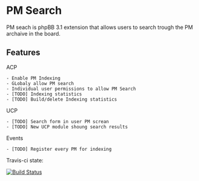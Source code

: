 PM Search
===========

PM seach is phpBB 3.1 extension that allows users to search trough the PM archaive in the board.

Features
--

  ACP
  
    - Enable PM Indexing
    - GLobaly allow PM search
    - Individual user permissions to allow PM Search
    - [TODO] Indexing statistics
    - [TODO] Build/delete Indexing statistics
  
  UCP
  
    - [TODO] Search form in user PM screan
    - [TODO] New UCP module shoung search results
	
  Events
  
    - [TODO] Register every PM for indexing
    
    
Travis-ci state:

[![Build Status](https://travis-ci.org/lucifer4o/pmsearch.svg?branch=master)](https://travis-ci.org/lucifer4o/pmsearch)